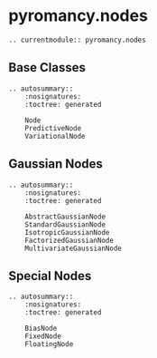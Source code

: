 # pyromancy.nodes

```{eval-rst}
.. currentmodule:: pyromancy.nodes
```

## Base Classes

```{eval-rst}
.. autosummary::
    :nosignatures:
    :toctree: generated

    Node
    PredictiveNode
    VariationalNode
```

## Gaussian Nodes

```{eval-rst}
.. autosummary::
    :nosignatures:
    :toctree: generated

    AbstractGaussianNode
    StandardGaussianNode
    IsotropicGaussianNode
    FactorizedGaussianNode
    MultivariateGaussianNode
```

## Special Nodes

```{eval-rst}
.. autosummary::
    :nosignatures:
    :toctree: generated

    BiasNode
    FixedNode
    FloatingNode
```
